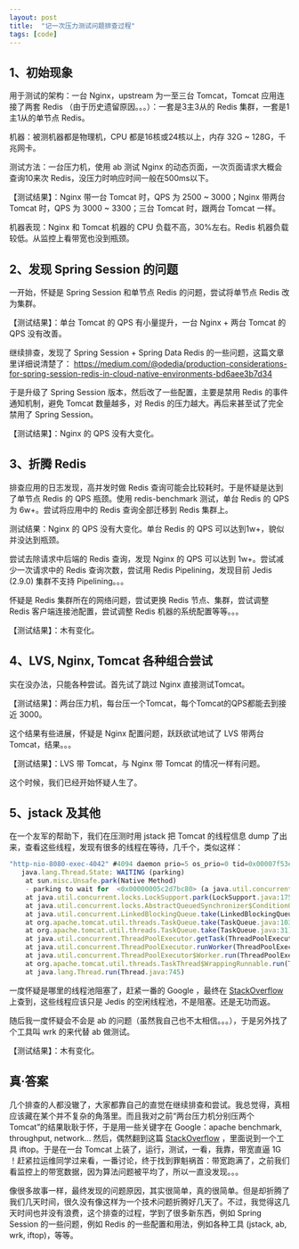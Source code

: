 ```yaml
---
layout: post
title:  "记一次压力测试问题排查过程"
tags: [code]
---
```


## 1、初始现象

用于测试的架构：一台 Nginx，upstream 为一至三台 Tomcat，Tomcat 应用连接了两套 Redis （由于历史遗留原因。。。）：一套是3主3从的 Redis 集群，一套是1主1从的单节点 Redis。

机器：被测机器都是物理机，CPU 都是16核或24核以上，内存 32G ~ 128G，千兆网卡。

测试方法：一台压力机，使用 ab 测试 Nginx 的动态页面，一次页面请求大概会查询10来次 Redis，没压力时响应时间一般在500ms以下。

【测试结果】：Nginx 带一台 Tomcat 时，QPS 为 2500 ~ 3000；Nginx 带两台 Tomcat 时，QPS 为 3000 ~ 3300；三台 Tomcat 时，跟两台 Tomcat 一样。

机器表现：Nginx 和 Tomcat 机器的 CPU 负载不高，30%左右。Redis 机器负载较低。从监控上看带宽也没到瓶颈。

<!--more-->

## 2、发现 Spring Session 的问题

一开始，怀疑是 Spring Session 和单节点 Redis 的问题，尝试将单节点 Redis 改为集群。

【测试结果】：单台 Tomcat 的 QPS 有小量提升，一台 Nginx + 两台 Tomcat 的 QPS 没有改善。

继续排查，发现了 Spring Session + Spring Data Redis 的一些问题，这篇文章里详细说清楚了：
https://medium.com/@odedia/production-considerations-for-spring-session-redis-in-cloud-native-environments-bd6aee3b7d34

于是升级了 Spring Session 版本，然后改了一些配置，主要是禁用 Redis 的事件通知机制，避免 Tomcat 数量越多，对 Redis 的压力越大。再后来甚至试了完全禁用了 Spring Session。

【测试结果】：Nginx 的 QPS 没有大变化。

## 3、折腾 Redis

排查应用的日志发现，高并发时做 Redis 查询可能会比较耗时。于是怀疑是达到了单节点 Redis 的 QPS 瓶颈。使用 redis-benchmark 测试，单台 Redis 的 QPS 为 6w+。尝试将应用中的 Redis 查询全部迁移到 Redis 集群上。

测试结果：Nginx 的 QPS 没有大变化。单台 Redis 的 QPS 可以达到1w+，貌似并没达到瓶颈。

尝试去除请求中后端的 Redis 查询，发现 Nginx 的 QPS 可以达到 1w+。尝试减少一次请求中的 Redis 查询次数，尝试用 Redis Pipelining，发现目前 Jedis (2.9.0) 集群不支持 Pipelining。。。

怀疑是 Redis 集群所在的网络问题，尝试更换 Redis 节点、集群，尝试调整 Redis 客户端连接池配置，尝试调整 Redis 机器的系统配置等等。。。

【测试结果】：木有变化。

## 4、LVS, Nginx, Tomcat 各种组合尝试

实在没办法，只能各种尝试。首先试了跳过 Nginx 直接测试Tomcat。

【测试结果】：两台压力机，每台压一个Tomcat，每个Tomcat的QPS都能去到接近 3000。

这个结果有些进展，怀疑是 Nginx 配置问题，跃跃欲试地试了 LVS 带两台 Tomcat，结果。。。

【测试结果】：LVS 带 Tomcat，与 Nginx 带 Tomcat 的情况一样有问题。

这个时候，我们已经开始怀疑人生了。

## 5、jstack 及其他

在一个友军的帮助下，我们在压测时用 jstack 把 Tomcat 的线程信息 dump 了出来，查看这些线程，发现有很多的线程在等待，几千个，类似这样：

```js
"http-nio-8080-exec-4042" #4094 daemon prio=5 os_prio=0 tid=0x00007f53ec05e000 nid=0x3687 waiting on condition [0x00007f56949c8000]
   java.lang.Thread.State: WAITING (parking)
    at sun.misc.Unsafe.park(Native Method)
    - parking to wait for  <0x00000005c2d7bc80> (a java.util.concurrent.locks.AbstractQueuedSynchronizer$ConditionObject)
    at java.util.concurrent.locks.LockSupport.park(LockSupport.java:175)
    at java.util.concurrent.locks.AbstractQueuedSynchronizer$ConditionObject.await(AbstractQueuedSynchronizer.java:2039)
    at java.util.concurrent.LinkedBlockingQueue.take(LinkedBlockingQueue.java:442)
    at org.apache.tomcat.util.threads.TaskQueue.take(TaskQueue.java:103)
    at org.apache.tomcat.util.threads.TaskQueue.take(TaskQueue.java:31)
    at java.util.concurrent.ThreadPoolExecutor.getTask(ThreadPoolExecutor.java:1067)
    at java.util.concurrent.ThreadPoolExecutor.runWorker(ThreadPoolExecutor.java:1127)
    at java.util.concurrent.ThreadPoolExecutor$Worker.run(ThreadPoolExecutor.java:617)
    at org.apache.tomcat.util.threads.TaskThread$WrappingRunnable.run(TaskThread.java:61)
    at java.lang.Thread.run(Thread.java:745)
```

一度怀疑是哪里的线程池阻塞了，赶紧一番的 Google ，最终在 [StackOverflow](https://stackoverflow.com/questions/8086463/finding-the-cause-for-waiting-sleeping-threads) 上查到，这些线程应该只是 Jedis 的空闲线程池，不是阻塞。还是无功而返。

随后我一度怀疑会不会是 ab 的问题（虽然我自己也不太相信。。。），于是另外找了个工具叫 wrk 的来代替 ab 做测试。

【测试结果】：木有变化。

## 真·答案

几个排查的人都没辙了，大家都靠自己的直觉在继续排查和尝试。我总觉得，真相应该藏在某个并不复杂的角落里。而且我对之前“两台压力机分别压两个Tomcat”的结果耿耿于怀，于是用一些关键字在 Google：apache benchmark, throughput, network... 然后，偶然翻到这篇 [StackOverflow](https://stackoverflow.com/questions/596590/how-can-i-get-the-current-network-interface-throughput-statistics-on-linux-unix) ，里面说到一个工具 iftop。于是在一台 Tomcat 上装了，运行，测试，一看，我靠，带宽直逼 1G ！赶紧拉运维同学过来看，一番讨论，终于找到罪魁祸首：带宽跑满了，之前我们看监控上的带宽数据，因为算法问题被平均了，所以一直没发现。。。

像很多故事一样，最终发现的问题原因，其实很简单，真的很简单。但是却折腾了我们几天时间，很久没有像这样为一个技术问题折腾好几天了。不过，我觉得这几天时间也并没有浪费，这个排查的过程，学到了很多新东西，例如 Spring Session 的一些问题，例如 Redis 的一些配置和用法，例如各种工具 (jstack, ab, wrk, iftop)，等等。